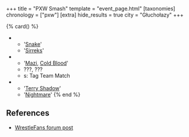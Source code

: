 +++
title = "PXW Smash"
template = "event_page.html"
[taxonomies]
chronology = ["pxw"]
[extra]
hide_results = true
city = "Głuchołazy"
+++

{% card() %}
- - '[Snake](@/w/snake.md)'
  - '[Sirreks](@/w/sirreks.md)'
- - '[Mazi](@/w/mazi.md), [Cold Blood](@/w/cold-blood.md)'
  - ???, ???
  - s: Tag Team Match
- - '[Terry Shadow](@/w/shadow.md)'
  - '[Nightmare](@/w/nightmare.md)'
{% end %}


## References

* [WrestleFans forum post](https://wrestlefans.pl/forum/viewtopic.php?f=247&t=24203)
